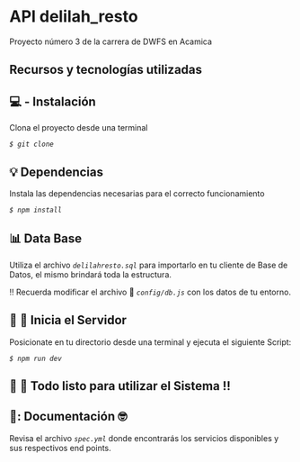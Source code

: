 
# API delilah_resto 
Proyecto número 3 de la carrera de DWFS en Acamica


## Recursos y tecnologías utilizadas


## :computer: - Instalación
Clona el proyecto desde una terminal

*`$ git clone`*



## :bulb: Dependencias
Instala las dependencias necesarias para el correcto funcionamiento

*`$ npm install`*



## :bar_chart: Data Base
Utiliza el archivo *`delilahresto.sql`* para importarlo en tu cliente de Base de Datos,  el mismo
brindará toda la estructura.

:bangbang: Recuerda modificar el archivo :open_file_folder: *`config/db.js`* con los datos de tu entorno.



## :rocket: :rocket: Inicia el Servidor
Posicionate en tu directorio desde una terminal y ejecuta el siguiente Script:

*`$ npm run dev`*



## :checkered_flag: :checkered_flag: Todo listo para utilizar el Sistema :bangbang:



## :open_book:: Documentación  :nerd_face:
Revisa el archivo *`spec.yml`*  donde encontrarás los servicios disponibles y
sus respectivos end points.
